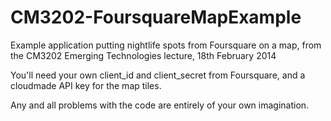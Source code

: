 CM3202-FoursquareMapExample
===========================

Example application putting nightlife spots from Foursquare on a map, from the CM3202 Emerging Technologies lecture, 18th February 2014

You'll need your own client_id and client_secret from Foursquare, and a cloudmade API key for the map tiles.

Any and all problems with the code are entirely of your own imagination.
